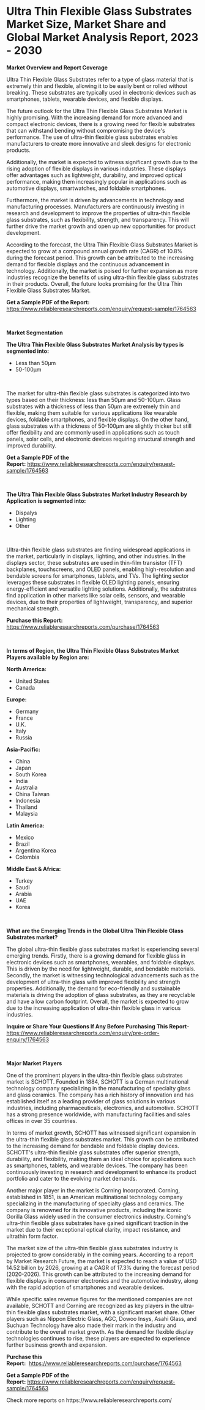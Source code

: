 <p><h1>Ultra Thin Flexible Glass Substrates Market Size, Market Share and Global Market Analysis Report, 2023 - 2030</h1></p><p><strong>Market Overview and Report Coverage</strong></p>
<p><p>Ultra Thin Flexible Glass Substrates refer to a type of glass material that is extremely thin and flexible, allowing it to be easily bent or rolled without breaking. These substrates are typically used in electronic devices such as smartphones, tablets, wearable devices, and flexible displays.</p><p>The future outlook for the Ultra Thin Flexible Glass Substrates Market is highly promising. With the increasing demand for more advanced and compact electronic devices, there is a growing need for flexible substrates that can withstand bending without compromising the device's performance. The use of ultra-thin flexible glass substrates enables manufacturers to create more innovative and sleek designs for electronic products.</p><p>Additionally, the market is expected to witness significant growth due to the rising adoption of flexible displays in various industries. These displays offer advantages such as lightweight, durability, and improved optical performance, making them increasingly popular in applications such as automotive displays, smartwatches, and foldable smartphones.</p><p>Furthermore, the market is driven by advancements in technology and manufacturing processes. Manufacturers are continuously investing in research and development to improve the properties of ultra-thin flexible glass substrates, such as flexibility, strength, and transparency. This will further drive the market growth and open up new opportunities for product development.</p><p>According to the forecast, the Ultra Thin Flexible Glass Substrates Market is expected to grow at a compound annual growth rate (CAGR) of 10.8% during the forecast period. This growth can be attributed to the increasing demand for flexible displays and the continuous advancement in technology. Additionally, the market is poised for further expansion as more industries recognize the benefits of using ultra-thin flexible glass substrates in their products. Overall, the future looks promising for the Ultra Thin Flexible Glass Substrates Market.</p></p>
<p><strong>Get a Sample PDF of the Report:</strong> <a href="https://www.reliableresearchreports.com/enquiry/request-sample/1764563">https://www.reliableresearchreports.com/enquiry/request-sample/1764563</a></p>
<p>&nbsp;</p>
<p><strong>Market Segmentation</strong></p>
<p><strong>The Ultra Thin Flexible Glass Substrates Market Analysis by types is segmented into:</strong></p>
<p><ul><li>Less than 50μm</li><li>50-100μm</li></ul></p>
<p>&nbsp;</p>
<p><p>The market for ultra-thin flexible glass substrates is categorized into two types based on their thickness: less than 50μm and 50-100μm. Glass substrates with a thickness of less than 50μm are extremely thin and flexible, making them suitable for various applications like wearable devices, foldable smartphones, and flexible displays. On the other hand, glass substrates with a thickness of 50-100μm are slightly thicker but still offer flexibility and are commonly used in applications such as touch panels, solar cells, and electronic devices requiring structural strength and improved durability.</p></p>
<p><strong>Get a Sample PDF of the Report:</strong>&nbsp;<a href="https://www.reliableresearchreports.com/enquiry/request-sample/1764563">https://www.reliableresearchreports.com/enquiry/request-sample/1764563</a></p>
<p>&nbsp;</p>
<p><strong>The Ultra Thin Flexible Glass Substrates Market Industry Research by Application is segmented into:</strong></p>
<p><ul><li>Dispalys</li><li>Lighting</li><li>Other</li></ul></p>
<p>&nbsp;</p>
<p><p>Ultra-thin flexible glass substrates are finding widespread applications in the market, particularly in displays, lighting, and other industries. In the displays sector, these substrates are used in thin-film transistor (TFT) backplanes, touchscreens, and OLED panels, enabling high-resolution and bendable screens for smartphones, tablets, and TVs. The lighting sector leverages these substrates in flexible OLED lighting panels, ensuring energy-efficient and versatile lighting solutions. Additionally, the substrates find application in other markets like solar cells, sensors, and wearable devices, due to their properties of lightweight, transparency, and superior mechanical strength.</p></p>
<p><strong>Purchase this Report:</strong>&nbsp; <a href="https://www.reliableresearchreports.com/purchase/1764563">https://www.reliableresearchreports.com/purchase/1764563</a></p>
<p>&nbsp;</p>
<p><strong>In terms of Region, the Ultra Thin Flexible Glass Substrates Market Players available by Region are:</strong></p>
<p>
    <p> <strong> North America: </strong>
        <ul>
            <li>United States</li>
            <li>Canada</li>
        </ul>
        </p> 
    <p> <strong> Europe: </strong>
        <ul>
            <li>Germany</li>
            <li>France</li>
            <li>U.K.</li>
            <li>Italy</li>
            <li>Russia</li>
        </ul>
        </p> 
    <p> <strong> Asia-Pacific: </strong>
        <ul>
            <li>China</li>
            <li>Japan</li>
            <li>South Korea</li>
            <li>India</li>
            <li>Australia</li>
            <li>China Taiwan</li>
            <li>Indonesia</li>
            <li>Thailand</li>
            <li>Malaysia</li>
        </ul>
        </p> 
    <p> <strong> Latin America: </strong>
        <ul>
            <li>Mexico</li>
            <li>Brazil</li>
            <li>Argentina Korea</li>
            <li>Colombia</li>
        </ul>
        </p> 
    <p> <strong> Middle East & Africa: </strong>
        <ul>
            <li>Turkey</li>
            <li>Saudi</li>
            <li>Arabia</li>
            <li>UAE</li>
            <li>Korea</li>
        </ul>
    </p>
    </p>
<p>&nbsp;</p>
<p><strong>What are the Emerging Trends in the Global Ultra Thin Flexible Glass Substrates market?</strong></p>
<p><p>The global ultra-thin flexible glass substrates market is experiencing several emerging trends. Firstly, there is a growing demand for flexible glass in electronic devices such as smartphones, wearables, and foldable displays. This is driven by the need for lightweight, durable, and bendable materials. Secondly, the market is witnessing technological advancements such as the development of ultra-thin glass with improved flexibility and strength properties. Additionally, the demand for eco-friendly and sustainable materials is driving the adoption of glass substrates, as they are recyclable and have a low carbon footprint. Overall, the market is expected to grow due to the increasing application of ultra-thin flexible glass in various industries.</p></p>
<p><strong>Inquire or Share Your Questions If Any Before Purchasing This Report</strong>- <a href="https://www.reliableresearchreports.com/enquiry/pre-order-enquiry/1764563">https://www.reliableresearchreports.com/enquiry/pre-order-enquiry/1764563</a></p>
<p>&nbsp;</p>
<p><strong>Major Market Players</strong></p>
<p><p>One of the prominent players in the ultra-thin flexible glass substrates market is SCHOTT. Founded in 1884, SCHOTT is a German multinational technology company specializing in the manufacturing of specialty glass and glass ceramics. The company has a rich history of innovation and has established itself as a leading provider of glass solutions in various industries, including pharmaceuticals, electronics, and automotive. SCHOTT has a strong presence worldwide, with manufacturing facilities and sales offices in over 35 countries.</p><p>In terms of market growth, SCHOTT has witnessed significant expansion in the ultra-thin flexible glass substrates market. This growth can be attributed to the increasing demand for bendable and foldable display devices. SCHOTT's ultra-thin flexible glass substrates offer superior strength, durability, and flexibility, making them an ideal choice for applications such as smartphones, tablets, and wearable devices. The company has been continuously investing in research and development to enhance its product portfolio and cater to the evolving market demands.</p><p>Another major player in the market is Corning Incorporated. Corning, established in 1851, is an American multinational technology company specializing in the manufacturing of specialty glass and ceramics. The company is renowned for its innovative products, including the iconic Gorilla Glass widely used in the consumer electronics industry. Corning's ultra-thin flexible glass substrates have gained significant traction in the market due to their exceptional optical clarity, impact resistance, and ultrathin form factor.</p><p>The market size of the ultra-thin flexible glass substrates industry is projected to grow considerably in the coming years. According to a report by Market Research Future, the market is expected to reach a value of USD 14.52 billion by 2026, growing at a CAGR of 17.3% during the forecast period (2020-2026). This growth can be attributed to the increasing demand for flexible displays in consumer electronics and the automotive industry, along with the rapid adoption of smartphones and wearable devices.</p><p>While specific sales revenue figures for the mentioned companies are not available, SCHOTT and Corning are recognized as key players in the ultra-thin flexible glass substrates market, with a significant market share. Other players such as Nippon Electric Glass, AGC, Dowoo Insys, Asahi Glass, and Suchuan Technology have also made their mark in the industry and contribute to the overall market growth. As the demand for flexible display technologies continues to rise, these players are expected to experience further business growth and expansion.</p></p>
<p><strong>Purchase this Report:</strong>&nbsp;&nbsp;<a href="https://www.reliableresearchreports.com/purchase/1764563">https://www.reliableresearchreports.com/purchase/1764563</a></p>
<p></p>
<p><strong>Get a Sample PDF of the Report:</strong>&nbsp;<a href="https://www.reliableresearchreports.com/enquiry/request-sample/1764563">https://www.reliableresearchreports.com/enquiry/request-sample/1764563</a></p>
<p>Check more reports on https://www.reliableresearchreports.com/</p>